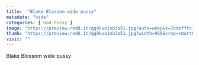```yaml
---
title:  "Blake Blossom wide pussy"
metadate: "hide"
categories: [ God Pussy ]
image: "https://preview.redd.it/qq9kuo1nb3o51.jpg?auto=webp&s=7bdefffc1d8d3662427ef5d3ed3eadf9577735c5"
thumb: "https://preview.redd.it/qq9kuo1nb3o51.jpg?width=960&crop=smart&auto=webp&s=15e7541a7dd3623de2e72015d7c0d7406b3836f1"
visit: ""
---
```

Blake Blossom wide pussy
